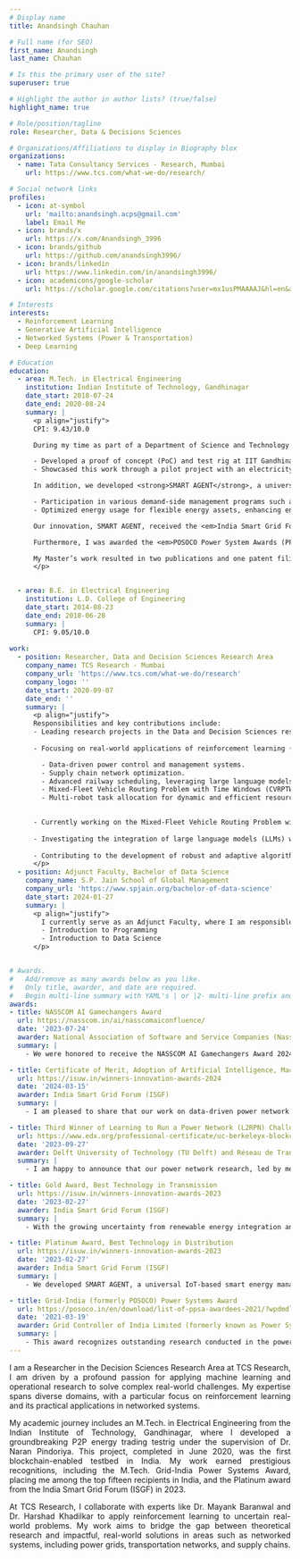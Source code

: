 ```yaml
---
# Display name
title: Anandsingh Chauhan

# Full name (for SEO)
first_name: Anandsingh
last_name: Chauhan

# Is this the primary user of the site?
superuser: true

# Highlight the author in author lists? (true/false)
highlight_name: true

# Role/position/tagline
role: Researcher, Data & Decisions Sciences

# Organizations/Affiliations to display in Biography blox
organizations:
  - name: Tata Consultancy Services - Research, Mumbai
    url: https://www.tcs.com/what-we-do/research/

# Social network links
profiles:
  - icon: at-symbol
    url: 'mailto:anandsingh.acps@gmail.com'
    label: Email Me
  - icon: brands/x
    url: https://x.com/Anandsingh_3996
  - icon: brands/github
    url: https://github.com/anandsingh3996/
  - icon: brands/linkedin
    url: https://www.linkedin.com/in/anandsingh3996/
  - icon: academicons/google-scholar
    url: https://scholar.google.com/citations?user=mx1usPMAAAAJ&hl=en&authuser=1/

# Interests
interests:
  - Reinforcement Learning
  - Generative Artificial Intelligence
  - Networked Systems (Power & Transportation)
  - Deep Learning

# Education
education:
  - area: M.Tech. in Electrical Engineering
    institution: Indian Institute of Technology, Gandhinagar
    date_start: 2018-07-24
    date_end: 2020-08-24
    summary: |
      <p align="justify">
      CPI: 9.43/10.0

      During my time as part of a Department of Science and Technology (DST-India) project, titled <em>Development of a Prosumer Driven Integrated Smart Grid</em>, I contributed to the following:

      - Developed a proof of concept (PoC) and test rig at IIT Gandhinagar, demonstrating real-world applications of demand-side energy management programs like Peer-to-Peer (P2P) energy sharing.
      - Showcased this work through a pilot project with an electricity distribution company.

      In addition, we developed <strong>SMART AGENT</strong>, a universal IoT-based Smart Energy Management Device that enables:

      - Participation in various demand-side management programs such as P2P energy trading and Demand Response (DR).
      - Optimized energy usage for flexible energy assets, enhancing energy management strategies.

      Our innovation, SMART AGENT, received the <em>India Smart Grid Forum (ISGF) Innovation Awards 2023 – Platinum Award</em> in the 'Smart Technology – Electricity Distribution' category.

      Furthermore, I was awarded the <em>POSOCO Power System Awards (PPSA-2021)</em> for my Master’s thesis, as one of the fifteen recipients in India.

      My Master’s work resulted in two publications and one patent filing.
      </p>


  - area: B.E. in Electrical Engineering
    institution: L.D. College of Engineering
    date_start: 2014-08-23
    date_end: 2018-06-28
    summary: |
      CPI: 9.05/10.0
      
work:
  - position: Researcher, Data and Decision Sciences Research Area
    company_name: TCS Research - Mumbai
    company_url: 'https://www.tcs.com/what-we-do/research'
    company_logo: ''
    date_start: 2020-09-07
    date_end: ''
    summary: |
      <p align="justify">
      Responsibilities and key contributions include:
      - Leading research projects in the Data and Decision Sciences research wing under the mentorship of Dr. Mayank Baranwal and Dr. Harshad Khadilkar.
        
      - Focusing on real-world applications of reinforcement learning (RL) to address complex challenges in planning under uncertainty, with key areas of expertise including:

        - Data-driven power control and management systems.
        - Supply chain network optimization.
        - Advanced railway scheduling, leveraging large language models (LLMs) for enhanced decision-making.
        - Mixed-Fleet Vehicle Routing Problem with Time Windows (CVRPTW), utilizing attention mechanisms for improved logistics.
        - Multi-robot task allocation for dynamic and efficient resource management.

    
      - Currently working on the Mixed-Fleet Vehicle Routing Problem with Time Windows (VRPTW), integrating traditional and electric vehicles to optimize logistics in response to the increasing adoption of EVs by fleet operators. Additionally, exploring innovative applications of attention models to enhance solutions for vehicle routing with time windows.
                
      - Investigating the integration of large language models (LLMs) with reinforcement learning (RL) to enhance RL agent reward mechanisms, particularly for optimizing train scheduling. This approach reduces excessive computational complexity and supports control room operators in making more efficient decisions.
        
      - Contributing to the development of robust and adaptive algorithms for networked systems, enhancing efficiency and reliability in critical infrastructure.
      </p>
  - position: Adjunct Faculty, Bachelor of Data Science
    company_name: S.P. Jain School of Global Management
    company_url: 'https://www.spjain.org/bachelor-of-data-science'
    date_start: 2024-01-27
    summary: |
      <p align="justify">
        I currently serve as an Adjunct Faculty, where I am responsible for teaching courses to first-year undergraduate students, including      
        - Introduction to Programming
        - Introduction to Data Science
      </p>


# Awards.
#   Add/remove as many awards below as you like.
#   Only title, awarder, and date are required.
#   Begin multi-line summary with YAML's | or |2- multi-line prefix and indent 2 spaces below.
awards:
- title: NASSCOM AI Gamechangers Award
  url: https://nasscom.in/ai/nasscomaiconfluence/
  date: '2023-07-24'
  awarder: National Association of Software and Service Companies (Nasscom)
  summary: |
    - We were honored to receive the NASSCOM AI Gamechangers Award 2024 in the AI Research category for our work on reinforcement learning-based control of power networks. Co-authored with Ansuma Basumatary and Mayank Baranwal, this project was also featured in the main track at AAAI last year. Being recognized among the top ten research projects is a tremendous honor.

- title: Certificate of Merit, Adoption of Artificial Intelligence, Machine Learning and Robotic Solution
  url: https://isuw.in/winners-innovation-awards-2024
  date: '2024-03-15'
  awarder: India Smart Grid Forum (ISGF)
  summary: |
    - I am pleased to share that our work on data-driven power network control and management received the Certificate of Merit for disruptive AI adoption from ISGF. This research focuses on learning-based methodologies for dispatchable generators, alongside a reinforcement learning-driven topological reconfiguration agent designed to mitigate congestion caused by renewable energy uncertainty and adversarial attacks on the power grid.

- title: Third Winner of Learning to Run a Power Network (L2RPN) Challenge
  url: https://www.edx.org/professional-certificate/uc-berkeleyx-blockchain-fundamentals
  date: '2023-09-27'
  awarder: Delft University of Technology (TU Delft) and Réseau de Transport d'Électricité (RTE) - France
  summary: |
    - I am happy to announce that our power network research, led by me under the mentorship of Dr. Mayank Baranwal, secured third place in the prestigious L2RPN Challenge 2023. Hosted by RTE-France and TU Delft, this competition focused on the robust management of power networks, addressing challenges like renewable energy variability and adversarial attacks. Our solution ranked among the top three out of 90 international teams, showcasing innovative strategies for network resilience and control.

- title: Gold Award, Best Technology in Transmission
  url: https://isuw.in/winners-innovation-awards-2023
  date: '2023-02-27'
  awarder: India Smart Grid Forum (ISGF)
  summary: |
    - With the growing uncertainty from renewable energy integration and the rise in adversarial attacks due to increased digitization, robust power network management is critical. This Gold Award was given for our work on reinforcement learning-based topological reconfiguration to manage power networks under such conditions. Our solution, published at AAAI 2023, significantly reduced blackouts compared to existing baselines and topped the leaderboard in the NeurIPS L2RPN 2020 challenge.

- title: Platinum Award, Best Technology in Distribution
  url: https://isuw.in/winners-innovation-awards-2023
  date: '2023-02-27'
  awarder: India Smart Grid Forum (ISGF)
  summary: |
    - We developed SMART AGENT, a universal IoT-based smart energy management device that enables electricity consumers to participate in a wide range of demand-side management programs, including Peer-to-Peer (P2P) energy trading and Demand Response (DR). The Smart Agent optimizes energy usage across all flexible assets, making it highly effective for managing energy demand. This award recognizes the cost-effective solution provided by the Smart Agent, empowering residential and commercial consumers to actively participate in DR events and energy trading initiatives.

- title: Grid-India (formerly POSOCO) Power Systems Award 
  url: https://posoco.in/en/download/list-of-ppsa-awardees-2021/?wpdmdl=37044
  date: '2021-03-19'
  awarder: Grid Controller of India Limited (formerly known as Power Systems Operations Corporation Limited - POSOCO)
  summary: |
    - This award recognizes outstanding research conducted in the power systems field during my M.Tech at IIT Gandhinagar. My project, titled "Peer-to-Peer Energy Trading Platform: Hardware and Software Integration," was selected as one of the top 15 recipients in the master's category by Grid-India (formerly POSOCO) and the Foundation for Innovation and Technology Transfer (FITT) at IIT Delhi.
---
```


<div style="text-align: justify";justify; margin-top: 0; padding-top: 0;>
I am a Researcher in the Decision Sciences Research Area at TCS Research, I am driven by a profound passion for applying machine learning and operational research to solve complex real-world challenges. My expertise spans diverse domains, with a particular focus on reinforcement learning and its practical applications in networked systems.

My academic journey includes an M.Tech. in Electrical Engineering from the Indian Institute of Technology, Gandhinagar, where I developed a groundbreaking P2P energy trading testrig under the supervision of Dr. Naran Pindoriya. This project, completed in June 2020, was the first blockchain-enabled testbed in India. My work earned prestigious recognitions, including the M.Tech. Grid-India Power Systems Award, placing me among the top fifteen recipients in India, and the Platinum award from the India Smart Grid Forum (ISGF) in 2023.

At TCS Research, I collaborate with experts like Dr. Mayank Baranwal and Dr. Harshad Khadilkar to apply reinforcement learning to uncertain real-world problems. My work aims to bridge the gap between theoretical research and impactful, real-world solutions in areas such as networked systems, including power grids, transportation networks, and supply chains.
</div>

